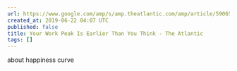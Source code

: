 ```yaml
---
url: https://www.google.com/amp/s/amp.theatlantic.com/amp/article/590650/
created_at: 2019-06-22 04:07 UTC
published: false
title: Your Work Peak Is Earlier Than You Think - The Atlantic
tags: []
---
```


about happiness curve
